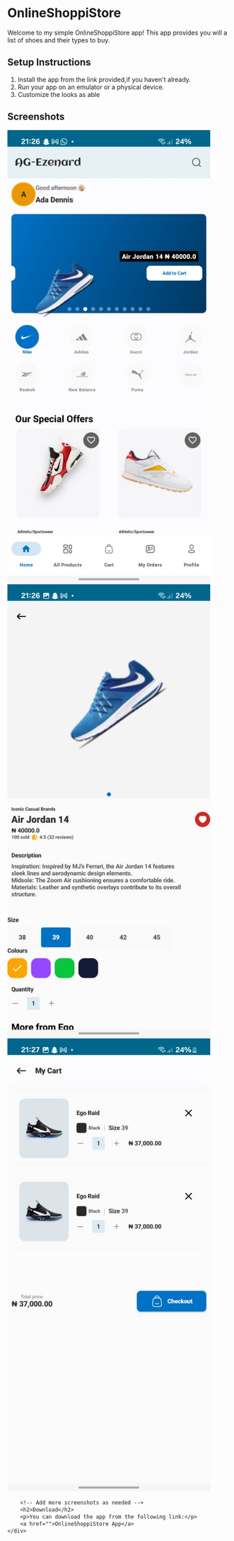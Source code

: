 <!DOCTYPE html>
<html lang="en">
<head>
    <meta charset="UTF-8">
    <meta name="viewport" content="width=device-width, initial-scale=1.0">
    
</head>
<body>
    <div class="container">
        <h1>OnlineShoppiStore</h1>
        <p>Welcome to my simple OnlineShoppiStore app! This app provides you will a list of shoes and their types to buy.</p>
        <h2>Setup Instructions</h2>
        <ol>
            <li>Install the app from the link provided,if you haven't already.</li>
            <li>Run your app on an emulator or a physical device.</li>
            <li>Customize the looks as able</li>
        </ol>
        <h2>Screenshots</h2>
        <img src="https://github.com/toby1907/OnlineShoppiStor2/blob/main/app/src/main/res/drawable/store1.jpg" alt="Screenshot 1"> 
       <img src="https://github.com/toby1907/OnlineShoppiStor2/blob/main/app/src/main/res/drawable/store2.jpg" alt="Screenshot 2"> 
         <img src="https://github.com/toby1907/OnlineShoppiStor2/blob/main/app/src/main/res/drawable/store3.jpg" alt="Screenshot 3"> 
    
        <!-- Add more screenshots as needed -->
        <h2>Download</h2>
        <p>You can download the app from the following link:</p>
        <a href="">OnlineShoppiStore App</a>
    </div>
</body>
</html>

